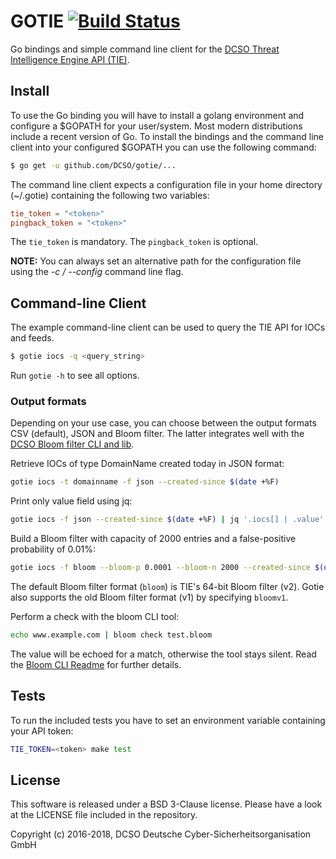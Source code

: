 GOTIE [![Build Status](https://travis-ci.org/DCSO/gotie.svg?branch=master)](https://travis-ci.org/DCSO/gotie)
=====

Go bindings and simple command line client for the
[DCSO Threat Intelligence Engine API (TIE)](https://tie.dcso.de/).

## Install

To use the Go binding you will have to install a golang environment and
configure a $GOPATH for your user/system. Most modern distributions include a
recent version of Go. To install the bindings and the command line client into
your configured $GOPATH you can use the following command:

```bash
$ go get -u github.com/DCSO/gotie/...
```

The command line client expects a configuration file in your home directory
(~/.gotie) containing the following two variables:

```toml
tie_token = "<token>"
pingback_token = "<token>"
```

The `tie_token` is mandatory.
The `pingback_token` is optional.

**NOTE:**
You can always set an alternative path for the configuration file using the
*-c / --config* command line flag.

## Command-line Client

The example command-line client can be used to query the TIE API for IOCs and
feeds.


```bash
$ gotie iocs -q <query_string>
```

Run `gotie -h` to see all options.

### Output formats

Depending on your use case, you can choose between the output formats
CSV (default), JSON and Bloom filter. The latter integrates well with the
[DCSO Bloom filter CLI and lib](https://github.com/DCSO/bloom).


Retrieve IOCs of type DomainName created today in JSON format:
```bash
gotie iocs -t domainname -f json --created-since $(date +%F)
```

Print only value field using jq:
```bash
gotie iocs -f json --created-since $(date +%F) | jq '.iocs[] | .value'
```

Build a Bloom filter with capacity of 2000 entries and a false-positive probability of 0.01%:
```bash
gotie iocs -f bloom --bloom-p 0.0001 --bloom-n 2000 --created-since $(date +%F) > test.bloom
```
The default Bloom filter format (`bloom`) is TIE's 64-bit Bloom filter (v2). Gotie also supports the old Bloom filter format (v1) by specifying `bloomv1`.

Perform a check with the bloom CLI tool:
```bash
echo www.example.com | bloom check test.bloom
```

The value will be echoed for a match, otherwise the tool stays silent. Read
the [Bloom CLI Readme](https://github.com/DCSO/bloom) for further details.



## Tests

To run the included tests you have to set an environment variable containing
your API token:

```bash
TIE_TOKEN=<token> make test
```

## License

This software is released under a BSD 3-Clause license.
Please have a look at the LICENSE file included in the repository.

Copyright (c) 2016-2018, DCSO Deutsche Cyber-Sicherheitsorganisation GmbH
